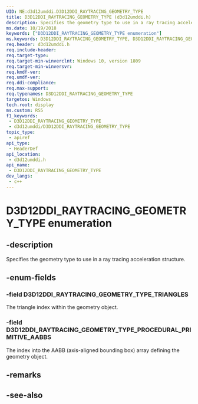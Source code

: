 ```yaml
---
UID: NE:d3d12umddi.D3D12DDI_RAYTRACING_GEOMETRY_TYPE
title: D3D12DDI_RAYTRACING_GEOMETRY_TYPE (d3d12umddi.h)
description: Specifies the geometry type to use in a ray tracing acceleration structure.
ms.date: 10/19/2018
keywords: ["D3D12DDI_RAYTRACING_GEOMETRY_TYPE enumeration"]
ms.keywords: D3D12DDI_RAYTRACING_GEOMETRY_TYPE, D3D12DDI_RAYTRACING_GEOMETRY_TYPE,
req.header: d3d12umddi.h
req.include-header: 
req.target-type: 
req.target-min-winverclnt: Windows 10, version 1809
req.target-min-winversvr: 
req.kmdf-ver: 
req.umdf-ver: 
req.ddi-compliance: 
req.max-support: 
req.typenames: D3D12DDI_RAYTRACING_GEOMETRY_TYPE
targetos: Windows
tech.root: display
ms.custom: RS5
f1_keywords:
 - D3D12DDI_RAYTRACING_GEOMETRY_TYPE
 - d3d12umddi/D3D12DDI_RAYTRACING_GEOMETRY_TYPE
topic_type:
 - apiref
api_type:
 - HeaderDef
api_location:
 - d3d12umddi.h
api_name:
 - D3D12DDI_RAYTRACING_GEOMETRY_TYPE
dev_langs:
 - c++
---
```


# D3D12DDI_RAYTRACING_GEOMETRY_TYPE enumeration


## -description

Specifies the geometry type to use in a ray tracing acceleration structure.

## -enum-fields

### -field D3D12DDI_RAYTRACING_GEOMETRY_TYPE_TRIANGLES

The triangle index within the geometry object.

### -field D3D12DDI_RAYTRACING_GEOMETRY_TYPE_PROCEDURAL_PRIMITIVE_AABBS

The index into the AABB (axis-aligned bounding box) array defining the geometry object.

## -remarks

## -see-also

